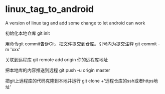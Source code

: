 # linux_tag_to_android
A version of linux tag and add some change to let android can work

初始化本地仓库
git init 


用命令git commit告诉Git，把文件提交到仓库。引号内为提交注释
git commit -m 'xxx'


关联到远程库
git remote add origin 你的远程库地址


把本地库的内容推送到远程
git push -u origin master


把git上远程库的代码克隆到本地并运行
git clone +'远程仓库的ssh或者https地址'
